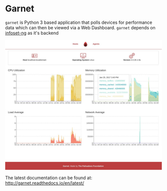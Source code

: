 # Garnet
`garnet` is Python 3 based application that polls devices for performance data which can then
be viewed via a Web Dashboard. `garnet` depends on [infoset-ng](https://github.com/PalisadoesFoundation/infoset-ng) as it's backend 


![screenshot](www/static/img/screenshot.jpg)

The latest documentation can be found at: http://garnet.readthedocs.io/en/latest/
